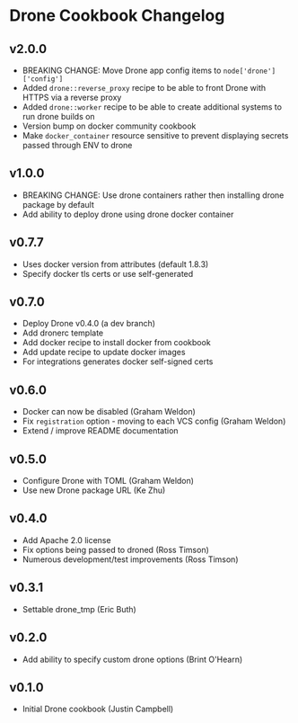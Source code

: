 Drone Cookbook Changelog
=========================

v2.0.0
------
* BREAKING CHANGE: Move Drone app config items to `node['drone']['config']`
* Added `drone::reverse_proxy` recipe to be able to front Drone with HTTPS via a reverse proxy
* Added `drone::worker` recipe to be able to create additional systems to run drone builds on
* Version bump on docker community cookbook
* Make `docker_container` resource sensitive to prevent displaying secrets passed through ENV to drone

v1.0.0
------
* BREAKING CHANGE: Use drone containers rather then installing drone package by default
* Add ability to deploy drone using drone docker container

v0.7.7
------
* Uses docker version from attributes (default 1.8.3)
* Specify docker tls certs or use self-generated

v0.7.0
------
* Deploy Drone v0.4.0 (a dev branch)
* Add dronerc template
* Add docker recipe to install docker from cookbook
* Add update recipe to update docker images
* For integrations generates docker self-signed certs

v0.6.0
------
* Docker can now be disabled (Graham Weldon)
* Fix `registration` option - moving to each VCS config (Graham Weldon)
* Extend / improve README documentation

v0.5.0
------
* Configure Drone with TOML (Graham Weldon)
* Use new Drone package URL (Ke Zhu)

v0.4.0
------

* Add Apache 2.0 license
* Fix options being passed to droned (Ross Timson)
* Numerous development/test improvements (Ross Timson)

v0.3.1
------

* Settable drone_tmp (Eric Buth)

v0.2.0
------

* Add ability to specify custom drone options (Brint O'Hearn)

v0.1.0
------

* Initial Drone cookbook (Justin Campbell)
